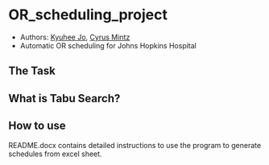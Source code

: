 # OR_scheduling_project
- Authors: [Kyuhee Jo](kjo3@jhu.edu), [Cyrus Mintz](cmintz2@jhmi.edu)
- Automatic OR scheduling for Johns Hopkins Hospital

## The Task

## What is Tabu Search? 

## How to use 

README.docx contains detailed instructions to use the program to generate schedules from excel sheet. 
